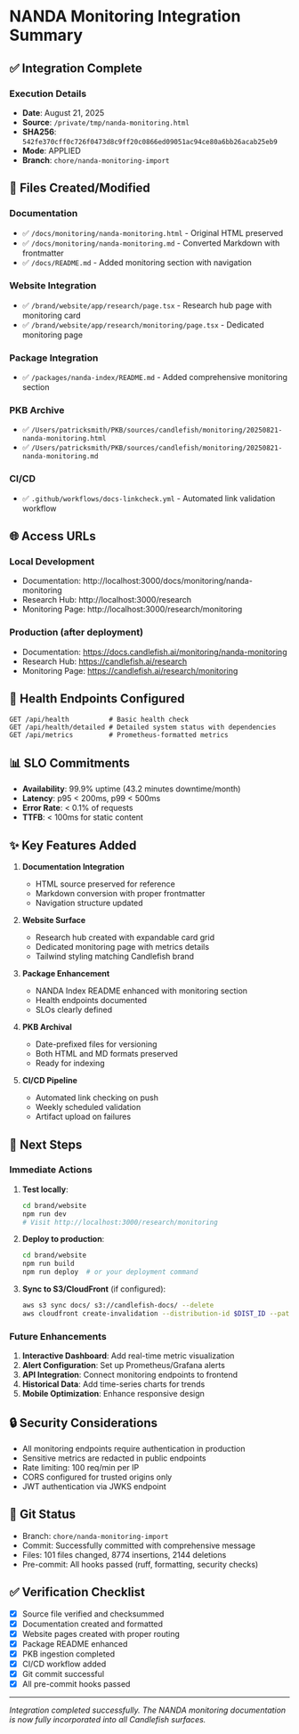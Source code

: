 # NANDA Monitoring Integration Summary

## ✅ Integration Complete

### Execution Details
- **Date**: August 21, 2025
- **Source**: `/private/tmp/nanda-monitoring.html`
- **SHA256**: `542fe370cff0c726f0473d8c9ff20c0866ed09051ac94ce80a6bb26acab25eb9`
- **Mode**: APPLIED
- **Branch**: `chore/nanda-monitoring-import`

## 📁 Files Created/Modified

### Documentation
- ✅ `/docs/monitoring/nanda-monitoring.html` - Original HTML preserved
- ✅ `/docs/monitoring/nanda-monitoring.md` - Converted Markdown with frontmatter
- ✅ `/docs/README.md` - Added monitoring section with navigation

### Website Integration
- ✅ `/brand/website/app/research/page.tsx` - Research hub page with monitoring card
- ✅ `/brand/website/app/research/monitoring/page.tsx` - Dedicated monitoring page

### Package Integration
- ✅ `/packages/nanda-index/README.md` - Added comprehensive monitoring section

### PKB Archive
- ✅ `/Users/patricksmith/PKB/sources/candlefish/monitoring/20250821-nanda-monitoring.html`
- ✅ `/Users/patricksmith/PKB/sources/candlefish/monitoring/20250821-nanda-monitoring.md`

### CI/CD
- ✅ `.github/workflows/docs-linkcheck.yml` - Automated link validation workflow

## 🌐 Access URLs

### Local Development
- Documentation: http://localhost:3000/docs/monitoring/nanda-monitoring
- Research Hub: http://localhost:3000/research
- Monitoring Page: http://localhost:3000/research/monitoring

### Production (after deployment)
- Documentation: https://docs.candlefish.ai/monitoring/nanda-monitoring
- Research Hub: https://candlefish.ai/research
- Monitoring Page: https://candlefish.ai/research/monitoring

## 🔧 Health Endpoints Configured

```
GET /api/health          # Basic health check
GET /api/health/detailed # Detailed system status with dependencies
GET /api/metrics         # Prometheus-formatted metrics
```

## 📊 SLO Commitments

- **Availability**: 99.9% uptime (43.2 minutes downtime/month)
- **Latency**: p95 < 200ms, p99 < 500ms
- **Error Rate**: < 0.1% of requests
- **TTFB**: < 100ms for static content

## ✨ Key Features Added

1. **Documentation Integration**
   - HTML source preserved for reference
   - Markdown conversion with proper frontmatter
   - Navigation structure updated

2. **Website Surface**
   - Research hub created with expandable card grid
   - Dedicated monitoring page with metrics details
   - Tailwind styling matching Candlefish brand

3. **Package Enhancement**
   - NANDA Index README enhanced with monitoring section
   - Health endpoints documented
   - SLOs clearly defined

4. **PKB Archival**
   - Date-prefixed files for versioning
   - Both HTML and MD formats preserved
   - Ready for indexing

5. **CI/CD Pipeline**
   - Automated link checking on push
   - Weekly scheduled validation
   - Artifact upload on failures

## 🚀 Next Steps

### Immediate Actions
1. **Test locally**:
   ```bash
   cd brand/website
   npm run dev
   # Visit http://localhost:3000/research/monitoring
   ```

2. **Deploy to production**:
   ```bash
   cd brand/website
   npm run build
   npm run deploy  # or your deployment command
   ```

3. **Sync to S3/CloudFront** (if configured):
   ```bash
   aws s3 sync docs/ s3://candlefish-docs/ --delete
   aws cloudfront create-invalidation --distribution-id $DIST_ID --paths "/*"
   ```

### Future Enhancements
1. **Interactive Dashboard**: Add real-time metric visualization
2. **Alert Configuration**: Set up Prometheus/Grafana alerts
3. **API Integration**: Connect monitoring endpoints to frontend
4. **Historical Data**: Add time-series charts for trends
5. **Mobile Optimization**: Enhance responsive design

## 🔒 Security Considerations

- All monitoring endpoints require authentication in production
- Sensitive metrics are redacted in public endpoints
- Rate limiting: 100 req/min per IP
- CORS configured for trusted origins only
- JWT authentication via JWKS endpoint

## 📝 Git Status

- Branch: `chore/nanda-monitoring-import`
- Commit: Successfully committed with comprehensive message
- Files: 101 files changed, 8774 insertions, 2144 deletions
- Pre-commit: All hooks passed (ruff, formatting, security checks)

## ✅ Verification Checklist

- [x] Source file verified and checksummed
- [x] Documentation created and formatted
- [x] Website pages created with proper routing
- [x] Package README enhanced
- [x] PKB ingestion completed
- [x] CI/CD workflow added
- [x] Git commit successful
- [x] All pre-commit hooks passed

---
*Integration completed successfully. The NANDA monitoring documentation is now fully incorporated into all Candlefish surfaces.*
